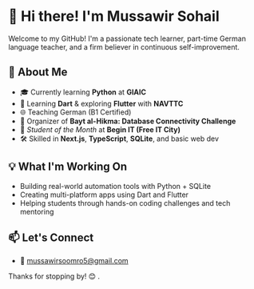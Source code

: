 # 👋 Hi there! I'm Mussawir Sohail

Welcome to my GitHub! I'm a passionate tech learner, part-time German language teacher, and a firm believer in continuous self-improvement.

## 🚀 About Me

- 🎓 Currently learning **Python** at **GIAIC**
- 📱 Learning **Dart** & exploring **Flutter** with **NAVTTC**
- 🌐 Teaching German (B1 Certified)
- 🧠 Organizer of **Bayt al-Hikma: Database Connectivity Challenge**
- 🏅 *Student of the Month* at **Begin IT (Free IT City)**
- 🛠️ Skilled in **Next.js**, **TypeScript**, **SQLite**, and basic web dev

## 💡 What I'm Working On

- Building real-world automation tools with Python + SQLite  
- Creating multi-platform apps using Dart and Flutter  
- Helping students through hands-on coding challenges and tech mentoring

## 📫 Let's Connect

- 📧 mussawirsoomro5@gmail.com

Thanks for stopping by! 😊
.

<!---
mussawirsohail/mussawirsohail is a ✨ special ✨ repository because its `README.md` (this file) appears on your GitHub profile.
You can click the Preview link to take a look at your changes.
--->
